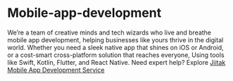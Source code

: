# Mobile-app-development
 We’re a team of creative minds and tech wizards who live and breathe mobile app development, helping businesses like yours thrive in the digital world. Whether you need a sleek native app that shines on iOS or Android, or a cost-smart cross-platform solution that reaches everyone, Using tools like Swift, Kotlin, Flutter, and React Native. Need expert help? Explore [Jiitak Mobile App Development Service](https://www.jiitak.com/services/mobile-app-development) 

